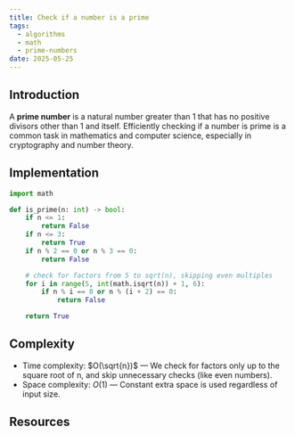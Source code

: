 ```yaml
---
title: Check if a number is a prime
tags:
  - algorithms
  - math
  - prime-numbers
date: 2025-05-25
---
```

## Introduction
A **prime number** is a natural number greater than 1 that has no positive divisors other than 1 and itself. Efficiently checking if a number is prime is a common task in mathematics and computer science, especially in cryptography and number theory.

## Implementation
```py
import math

def is_prime(n: int) -> bool:
    if n <= 1:
        return False
    if n <= 3:
        return True
    if n % 2 == 0 or n % 3 == 0:
        return False

    # check for factors from 5 to sqrt(n), skipping even multiples
    for i in range(5, int(math.isqrt(n)) + 1, 6):
        if n % i == 0 or n % (i + 2) == 0:
            return False

    return True
```

## Complexity
- Time complexity: $O(\sqrt{n})$ — We check for factors only up to the square root of n, and skip unnecessary checks (like even numbers).
- Space complexity: $O(1)$ — Constant extra space is used regardless of input size.
## Resources